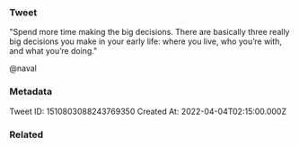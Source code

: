 ### Tweet
"Spend more time making the big decisions. There are basically three really big decisions you make in your early life: where you live, who you’re with, and what you’re doing."

@naval

### Metadata
Tweet ID: 1510803088243769350
Created At: 2022-04-04T02:15:00.000Z

### Related

